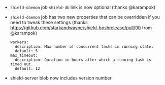 * `shield-daemon` job `shield-db` link is now optional (thanks @karampok)
* `shield-daemon` job has two new properties that can be overridden if you need to tweak these settings (thanks https://github.com/starkandwayne/shield-boshrelease/pull/90 from @karampok)

    ```
    workers:
      description: Max number of concurrent tasks in running state.
      default: 5
    max_timeout:
      description: Duration in hours after which a running task is timed out.
      default: 12
    ```

* shield-server blob now includes version number
